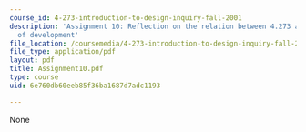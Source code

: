 ```yaml
---
course_id: 4-273-introduction-to-design-inquiry-fall-2001
description: 'Assignment 10: Reflection on the relation between 4.273 and my own direction
  of development'
file_location: /coursemedia/4-273-introduction-to-design-inquiry-fall-2001/6e760db60eeb85f36ba1687d7adc1193_Assignment10.pdf
file_type: application/pdf
layout: pdf
title: Assignment10.pdf
type: course
uid: 6e760db60eeb85f36ba1687d7adc1193

---
```

None